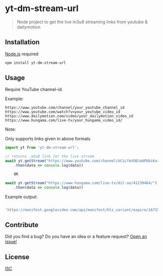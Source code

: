 # yt-dm-stream-url
>  Node project to get the live m3u8 streaming links from youtube & dailymotion

## Installation
[Node.js](https://nodejs.org/en/) required
```bash
npm install yt-dm-stream-url
```

## Usage

Require YouTube channel-id.

Example: 

```https://www.youtube.com/channel/your_youtube_channel_id```
```https://www.youtube.com/watch?v=your_youtube_video_id```
```https://www.dailymotion.com/video/your_dailymotion_video_id```
```https://www.hungama.com/live-tv/your_hungama_video_id/```


Note:

Only supports links given in above formats

```js
import yt from 'yt-dm-stream-url';

// returns .m3u8 link for the live stream 
await yt.getStream("https://www.youtube.com/channel/UCiLfeVOBJoAPUbiKxrHBcuw")
    .then(data => console.log(data))

    OR

await yt.getStream("https://www.hungama.com/live-tv/dil-se/41239464/")
    .then(data => console.log(data))
```
Example output:
```js

'https://manifest.googlevideo.com/api/manifest/hls_variant/expire/1671561211/ei/m6uhY42gMteA4-EPlYu0kAM/ip/223.178.21.214/id/2yj5oU6ZfNM.1/source/yt_live_broadcast/requiressl/yes/hfr/1/playlist_duration/30/manifest_duration/30/maudio/1/vprv/1/go/1/pacing/0/nvgoi/1/keepalive/yes/fexp/24001373,24007246/dover/11/itag/0/playlist_type/DVR/sparams/expire,ei,ip,id,source,requiressl,hfr,playlist_duration,manifest_duration,maudio,vprv,go,itag,playlist_type/sig/AOq0QJ8wRQIhAI4HISSkAiN76lFG62EP0h6nN9rob9jUz2_fz3ADyzNfAiAbi-JOQNbbKVpa8dXiu11lpAM_UadQIsrQv2XVMcUi4Q==/file/index.m3u8'

```

## Contribute
Did you find a bug? Do you have an idea or a feature request? [Open an issue!](https://github.com/bhanuagarwal73/yt-dm-stream-url/issues)

## License
[ISC](https://github.com/bhanuagarwal73/yt-dm-stream-url/blob/master/LICENSE)